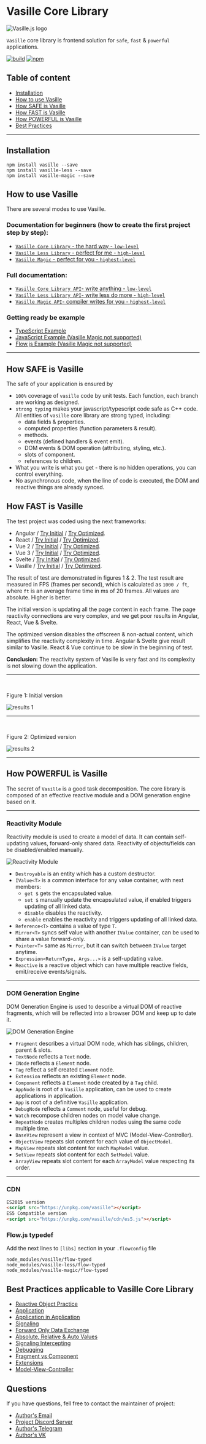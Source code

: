 # Vasille Core Library

![Vasille.js logo](https://gitlab.com/vasille-js/vasille-js/-/raw/v2/img/logo.png)

`Vasille` core library is frontend solution for `safe`, `fast` & `powerful` applications.

[![build](https://gitlab.com/vasille-js/vasille-js/badges/v2/pipeline.svg)](https://gitlab.com/vasille-js/vasille-js)
[![npm](https://img.shields.io/npm/v/vasille?style=flat-square)](https://www.npmjs.com/package/vasille)

## Table of content

* [Installation](#installation)
* [How to use Vasille](#how-to-use-vasille)
* [How SAFE is Vasille](#how-safe-is-vasille)
* [How FAST is Vasille](#how-fast-is-vasille)
* [How POWERFUL is Vasille](#how-powerful-is-vasille)
* [Best Practices](#best-practices)


<hr>

## Installation

```
npm install vasille --save
npm install vasille-less --save
npm install vasille-magic --save
```

## How to use Vasille

There are several modes to use Vasille.

### Documentation for beginners (how to create the first project step by step):
* [`Vasille Core Library` - the hard way - `low-level`](https://gitlab.com/vasille-js/vasille-js/-/blob/v2/pages/GetStarted.md)
* [`Vasille Less Library` - perfect for me - `high-level`](https://gitlab.com/vasille-js/vasille-less/-/blob/v2/pages/GetStarted.md)
* [`Vasille Magic` - perfect for you - `highest-level`](https://gitlab.com/vasille-js/vasille-magic/-/blob/master/pages/GetStarted.md)

### Full documentation:
* [`Vasille Core Library API`- write anything - `low-level`](https://gitlab.com/vasille-js/vasille-js/-/blob/v2/pages/Vasille-Core-Library-API.md)
* [`Vasille Less Library API`- write less do more - `high-level`](https://gitlab.com/vasille-js/vasille-less/-/blob/v2/pages/Vasille-Less-Library-API.md)
* [`Vasille Magic API`- compiler writes for you - `highest-level`](https://gitlab.com/vasille-js/vasille-magic/-/blob/master/pages/Vasille-Magic-API.md)

### Getting ready be example
* [TypeScript Example](https://gitlab.com/vasille-js/learning/vasille-ts-example)
* [JavaScript Example (Vasille Magic not supported)](https://gitlab.com/vasille-js/learning/vasille-js-example)
* [Flow.js Example (Vasille Magic not supported)](https://gitlab.com/vasille-js/learning/vasille-flow-js-example)

<hr>

## How SAFE is Vasille

The safe of your application is ensured by
* `100%` coverage of `vasille` code by unit tests.
  Each function, each branch are working as designed.
* `strong typing` makes your javascript/typescript code safe as C++ code.
All entities of `vasille` core library are strong typed, including:
  * data fields & properties.
  * computed properties (function parameters & result).
  * methods.
  * events (defined handlers & event emit).
  * DOM events & DOM operation (attributing, styling, etc.).
  * slots of component.
  * references to children.
* What you write is what you get - there is no hidden operations, you can control everything.
* No asynchronous code, when the line of code is executed, the DOM and reactive things are already synced.

## How FAST is Vasille

The test project was coded using the next frameworks:
* Angular /
  [Try Initial](https://vasille-js.gitlab.io/project-x32/angular/) /
  [Try Optimized](https://vasille-js.gitlab.io/project-x32-if/angular/).
* React /
  [Try Initial](https://vasille-js.gitlab.io/project-x32/react/) /
  [Try Optimized](https://vasille-js.gitlab.io/project-x32-if/react/).
* Vue 2 /
  [Try Initial](https://vasille-js.gitlab.io/project-x32/vue-2/) /
  [Try Optimized](https://vasille-js.gitlab.io/project-x32-if/vue-2/).
* Vue 3 /
  [Try Initial](https://vasille-js.gitlab.io/project-x32/vue-3/) /
  [Try Optimized](https://vasille-js.gitlab.io/project-x32-if/vue-3/).
* Svelte /
  [Try Initial](https://vasille-js.gitlab.io/project-x32/svelte/) /
  [Try Optimized](https://vasille-js.gitlab.io/project-x32-if/svelte/).
* Vasille /
  [Try Initial](https://vasille-js.gitlab.io/project-x32/vasille-js/) /
  [Try Optimized](https://vasille-js.gitlab.io/project-x32-if/vasille-js/).

The result of test are demonstrated in figures 1 & 2.
The test result are measured in FPS (frames per second), which is calculated as `1000 / ft`,
where `ft` is an average frame time in ms of 20 frames. All values are absolute. Higher is better.

The initial version is updating all the page content in each frame.
The page reactivity connections are very complex, and we get poor results in Angular, React, Vue & Svelte.

The optimized version disables the offscreen & non-actual content, which simplifies the
reactivity complexity in time. Angular & Svelte give result similar to Vasille.
React & Vue continue to be slow in the beginning of test.

**Conclusion:** The reactivity system of Vasille is very fast
and its complexity is not slowing down the application.

<hr>

&nbsp;

Figure 1: Initial version

![results 1](https://gitlab.com/vasille-js/vasille-js/-/raw/v2/img/scores-wo.png)

<hr>

&nbsp;

Figure 2: Optimized version

![results 2](https://gitlab.com/vasille-js/vasille-js/-/raw/v2/img/scores-o.png)

<hr>

## How POWERFUL is Vasille

The secret of `Vasille` is a good task decomposition. The core library is composed of
an effective reactive module and a DOM generation engine based on it.

<hr>

### Reactivity Module

Reactivity module is used to create a model of data. It can contain self-updating values,
forward-only shared data. Reactivity of objects/fields can be disabled/enabled manually.

![Reactivity Module](https://gitlab.com/vasille-js/vasille-js/-/raw/v2/img/reactive.png)

* `Destroyable` is an entity which has a custom destructor.
* `IValue<T>` is a common interface for any value container, with next members:
  * `get $` gets the encapsulated value.
  * `set $` manually update the encapsulated value, if enabled triggers updating of all linked data.
  * `disable` disables the reactivity.
  * `enable` enables the reactivity and triggers updating of all linked data.
* `Reference<T>` contains a value of type `T`.
* `Mirror<T>` syncs self value with another `IValue` container, can be used to share a value forward-only.
* `Pointer<T>` same as `Mirror`, but it can switch between `IValue` target anytime.
* `Expression<ReturnType, Args...>` is a self-updating value.
* `Reactive` is a reactive object which can have multiple reactive fields, emit/receive events/signals.

<hr>

### DOM Generation Engine

DOM Generation Engine is used to describe a virtual DOM of reactive fragments, 
which will be reflected into a browser DOM and keep up to date it.

![DOM Generation Engine](https://gitlab.com/vasille-js/vasille-js/-/raw/v2/img/nodes.png)

* `Fragment` describes a virtual DOM node, which has siblings, children, parent & slots.
* `TextNode` reflects a `Text` node.
* `INode` reflects a `Element` node.
* `Tag` reflect a self created `Element` node.
* `Extension` reflects an existing `Element` node.
* `Component` reflects a `Element` node created by a `Tag` child.
* `AppNode` is root of a `Vasille` application, can be used to create applications in application.
* `App` is root of a definitive `Vasille` application.
* `DebugNode` reflects a `Comment` node, useful for debug.
* `Watch` recompose children nodes on model value change.
* `RepeatNode` creates multiples children nodes using the same code multiple time.
* `BaseView` represent a view in context of MVC (Model-View-Controller).
* `ObjectView` repeats slot content for each value of `ObjectModel`.
* `MapView` repeats slot content for each `MapModel` value.
* `SetView` repeats slot content for each `SetModel` value.
* `ArrayView` repeats slot content for each `ArrayModel` value respecting its order.

<hr>

### CDN

```html
ES2015 version
<script src="https://unpkg.com/vasille"></script>
ES5 Compatible version
<script src="https://unpkg.com/vasille/cdn/es5.js"></script>
```

### Flow.js typedef
Add the next lines to `[libs]` section in your `.flowconfig` file
```
node_modules/vasille/flow-typed
node_modules/vasille-less/flow-typed
node_modules/vasille-magic/flow-typed
```

## Best Practices applicable to Vasille Core Library

* [Reactive Object Practice](https://gitlab.com/vasille-js/vasille-practices/-/blob/main/practices/reactive-object.ts)
* [Application](https://gitlab.com/vasille-js/vasille-practices/-/blob/main/practices/application.ts)
* [Application in Application](https://gitlab.com/vasille-js/vasille-practices/-/blob/main/practices/application-in-application.ts)
* [Signaling](https://gitlab.com/vasille-js/vasille-practices/-/blob/main/practices/signaling.ts)
* [Forward Only Data Exchange](https://gitlab.com/vasille-js/vasille-practices/-/blob/main/practices/forward-only.ts)
* [Absolute, Relative & Auto Values](https://gitlab.com/vasille-js/vasille-practices/-/blob/main/practices/auto-value.ts)
* [Signaling Intercepting](https://gitlab.com/vasille-js/vasille-practices/-/blob/main/practices/singaling-intercepting.ts)
* [Debugging](https://gitlab.com/vasille-js/vasille-practices/-/blob/main/practices/debugging.ts)
* [Fragment vs Component](https://gitlab.com/vasille-js/vasille-practices/-/blob/main/practices/fragment-component.ts)
* [Extensions](https://gitlab.com/vasille-js/vasille-practices/-/blob/main/practices/extension.ts)
* [Model-View-Controller](https://gitlab.com/vasille-js/vasille-practices/-/blob/main/practices/model-view-controller.ts)

## Questions

If you have questions, fell free to contact the maintainer of project:

* [Author's Email](mailto:lixcode@vivaldi.net)
* [Project Discord Server](https://discord.gg/SNcXNZxz)
* [Author's Telegram](https://t.me/lixcode)
* [Author's VK](https://vk.com/lixcode)

